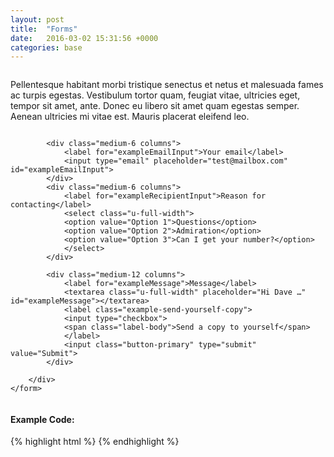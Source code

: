 ```yaml
---
layout: post
title:  "Forms"
date:   2016-03-02 15:31:56 +0000
categories: base
---
```


<div class="row column">
    <p>Pellentesque habitant morbi tristique senectus et netus et malesuada fames ac turpis egestas. Vestibulum tortor quam, feugiat vitae, ultricies eget, tempor sit amet, ante. Donec eu libero sit amet quam egestas semper. Aenean ultricies mi vitae est. Mauris placerat eleifend leo.</p>
</div>

<div id="forms">
    <form>
        <div class="row">

            <div class="medium-6 columns">
                <label for="exampleEmailInput">Your email</label>
                <input type="email" placeholder="test@mailbox.com" id="exampleEmailInput">
            </div>
            <div class="medium-6 columns">
                <label for="exampleRecipientInput">Reason for contacting</label>
                <select class="u-full-width">
                <option value="Option 1">Questions</option>
                <option value="Option 2">Admiration</option>
                <option value="Option 3">Can I get your number?</option>
                </select>
            </div>

            <div class="medium-12 columns">
                <label for="exampleMessage">Message</label>
                <textarea class="u-full-width" placeholder="Hi Dave …" id="exampleMessage"></textarea>
                <label class="example-send-yourself-copy">
                <input type="checkbox">
                <span class="label-body">Send a copy to yourself</span>
                </label>
                <input class="button-primary" type="submit" value="Submit">
            </div>

        </div>
    </form>
</div>

<div class="row column">
<h4>Example Code:</h4>
{% highlight html %}
<!-- Form Elements: -->
{% endhighlight %}
</div>